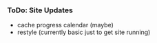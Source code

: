 ### ToDo: Site Updates
- cache progress calendar (maybe)
- restyle (currently basic just to get site running)
